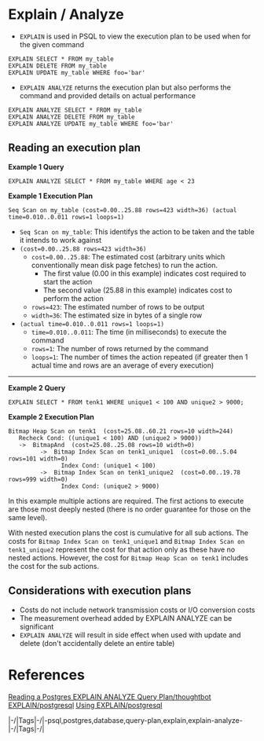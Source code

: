 # Explain / Analyze

- `EXPLAIN` is used in PSQL to view the execution plan to be used when for the given command

```
EXPLAIN SELECT * FROM my_table
EXPLAIN DELETE FROM my_table
EXPLAIN UPDATE my_table WHERE foo='bar'
```

- `EXPLAIN ANALYZE` returns the execution plan but also performs the command and provided details on actual performance

```
EXPLAIN ANALYZE SELECT * FROM my_table
EXPLAIN ANALYZE DELETE FROM my_table
EXPLAIN ANALYZE UPDATE my_table WHERE foo='bar'
```

## Reading an execution plan

**Example 1 Query**

```
EXPLAIN ANALYZE SELECT * FROM my_table WHERE age < 23
```

**Example 1 Execution Plan**

```
Seq Scan on my_table (cost=0.00..25.88 rows=423 width=36) (actual time=0.010..0.011 rows=1 loops=1)
```

- `Seq Scan on my_table`: This identifys the action to be taken and the table it intends to work against
- `(cost=0.00..25.88 rows=423 width=36)`
  - `cost=0.00..25.88`: The estimated cost (arbitrary units which conventionally mean disk page fetches) to run the action. 
    - The first value (0.00 in this example) indicates cost required to start the action
    - The second value (25.88 in this example) indicates cost to perform the action
  - `rows=423`: The estimated number of rows to be output
  - `width=36`: The estimated size in bytes of a single row
- `(actual time=0.010..0.011 rows=1 loops=1)`
  - `time=0.010..0.011`: The time (in milliseconds) to execute the command
  - `rows=1`: The number of rows returned by the command
  - `loops=1`: The number of times the action repeated (if greater then 1 actual time and rows are an average of every execution)

---

**Example 2 Query**

```
EXPLAIN SELECT * FROM tenk1 WHERE unique1 < 100 AND unique2 > 9000;
```


**Example 2 Execution Plan**

```
Bitmap Heap Scan on tenk1  (cost=25.08..60.21 rows=10 width=244)
   Recheck Cond: ((unique1 < 100) AND (unique2 > 9000))
   ->  BitmapAnd  (cost=25.08..25.08 rows=10 width=0)
         ->  Bitmap Index Scan on tenk1_unique1  (cost=0.00..5.04 rows=101 width=0)
               Index Cond: (unique1 < 100)
         ->  Bitmap Index Scan on tenk1_unique2  (cost=0.00..19.78 rows=999 width=0)
               Index Cond: (unique2 > 9000)
```

In this example multiple actions are required. The first actions to execute are those most deeply nested (there is no order guarantee for those on the same level). 

With nested execution plans the cost is cumulative for all sub actions. The costs for `Bitmap Index Scan on tenk1_unique1` and `Bitmap Index Scan on tenk1_unique2` represent the cost for that action only as these have no nested actions. However, the cost for `Bitmap Heap Scan on tenk1` includes the cost for the sub actions.  

## Considerations with execution plans

- Costs do not include network transmission costs or I/O conversion costs 
- The measurement overhead added by EXPLAIN ANALYZE can be significant
- `EXPLAIN ANALYZE` will result in side effect when used with update and delete (don't accidentally delete an entire table)

# References

[Reading a Postgres EXPLAIN ANALYZE Query Plan/thoughtbot](https://thoughtbot.com/blog/reading-an-explain-analyze-query-plan)
[EXPLAIN/postgresql](https://www.postgresql.org/docs/9.3/sql-explain.html)
[Using EXPLAIN/postgresql](https://www.postgresql.org/docs/9.4/using-explain.html)

|\-/|Tags|\-/|-psql,postgres,database,query-plan,explain,explain-analyze-|\-/|Tags|\-/|